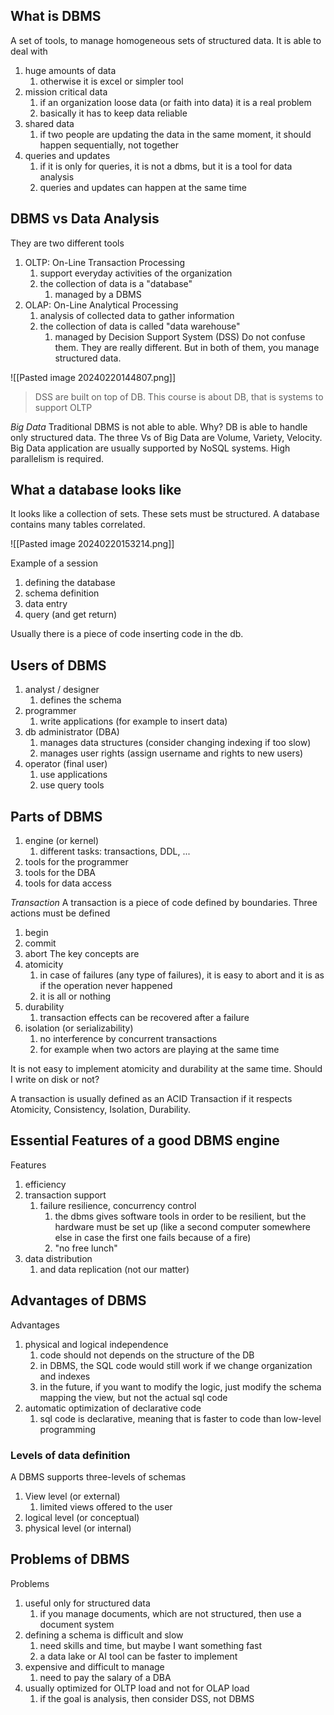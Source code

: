 ## What is DBMS
A set of tools, to manage homogeneous sets of structured data.
It is able to deal with
1. huge amounts of data
	1. otherwise it is excel or simpler tool
2. mission critical data
	1. if an organization loose data (or faith into data) it is a real problem
	2. basically it has to keep data reliable
3. shared data
	1. if two people are updating the data in the same moment, it should happen sequentially, not together
4. queries and updates
	1. if it is only for queries, it is not a dbms, but it is a tool for data analysis
	2. queries and updates can happen at the same time

## DBMS vs Data Analysis
They are two different tools
1. OLTP: On-Line Transaction Processing
	1. support everyday activities of the organization
	2. the collection of data is a "database"
		1. managed by a DBMS
2. OLAP: On-Line Analytical Processing
	1. analysis of collected data to gather information
	2. the collection of data is called "data warehouse"
		1. managed by Decision Support System (DSS)
Do not confuse them. They are really different.
But in both of them, you manage structured data.

![[Pasted image 20240220144807.png]]

> DSS are built on top of DB.
> This course is about DB, that is systems to support OLTP

*Big Data*
Traditional DBMS is not able to able. Why?
DB is able to handle only structured data.
The three Vs of Big Data are Volume, Variety, Velocity.
Big Data application are usually supported by NoSQL systems.
High parallelism is required.

## What a database looks like
It looks like a collection of sets.
These sets must be structured.
A database contains many tables correlated.

![[Pasted image 20240220153214.png]]

Example of a session
1. defining the database
2. schema definition
3. data entry
4. query (and get return)

Usually there is a piece of code inserting code in the db.

## Users of DBMS
1. analyst / designer
	1. defines the schema
2. programmer
	1. write applications (for example to insert data)
3. db administrator (DBA)
	1. manages data structures (consider changing indexing if too slow)
	2. manages user rights (assign username and rights to new users)
4. operator (final user)
	1. use applications
	2. use query tools

## Parts of DBMS
1. engine (or kernel)
	1. different tasks: transactions, DDL, ...
2. tools for the programmer
3. tools for the DBA
4. tools for data access

*Transaction*
A transaction is a piece of code defined by boundaries.
Three actions must be defined
1. begin
2. commit
3. abort
The key concepts are
1. atomicity
	1. in case of failures (any type of failures), it is easy to abort and it is as if the operation never happened
	2. it is all or nothing
2. durability
	1. transaction effects can be recovered after a failure
3. isolation (or serializability)
	1. no interference by concurrent transactions
	2. for example when two actors are playing at the same time

It is not easy to implement atomicity and durability at the same time. Should I write on disk or not?

A transaction is usually defined as an ACID Transaction if it respects Atomicity, Consistency, Isolation, Durability.


## Essential Features of a good DBMS engine
Features
1. efficiency
2. transaction support
	1. failure resilience, concurrency control
		1. the dbms gives software tools in order to be resilient, but the hardware must be set up (like a second computer somewhere else in case the first one fails because of a fire)
		2. "no free lunch"
3. data distribution
	1. and data replication (not our matter)

## Advantages of DBMS
Advantages
1. physical and logical independence
	1. code should not depends on the structure of the DB
	2. in DBMS, the SQL code would still work if we change organization and indexes
	3. in the future, if you want to modify the logic, just modify the schema mapping the view, but not the actual sql code
2. automatic optimization of declarative code
	1. sql code is declarative, meaning that is faster to code than low-level programming
### Levels of data definition
A DBMS supports three-levels of schemas
1. View level (or external)
	1. limited views offered to the user
2. logical level (or conceptual)
3. physical level (or internal)

## Problems of DBMS
Problems
1. useful only for structured data
	1. if you manage documents, which are not structured, then use a document system
2. defining a schema is difficult and slow
	1. need skills and time, but maybe I want something fast
	2. a data lake or AI tool can be faster to implement
3. expensive and difficult to manage
	1. need to pay the salary of a DBA
4. usually optimized for OLTP load and not for OLAP load
	1. if the goal is analysis, then consider DSS, not DBMS

